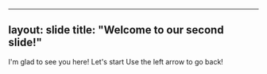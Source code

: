
---
layout: slide
title: "Welcome to our second slide!"
---
I'm glad to see you here! Let's start
Use the left arrow to go back!
